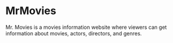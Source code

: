 # MrMovies
Mr. Movies is a movies information website where viewers can get information about movies, actors, directors, and genres.

